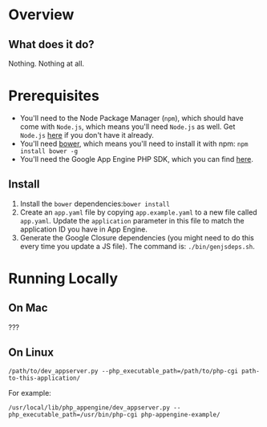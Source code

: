 # Overview

## What does it do?
Nothing. Nothing at all.

# Prerequisites

* You'll need to the Node Package Manager (`npm`), which should have come with `Node.js`, which means you'll need `Node.js` as well. Get `Node.js` [here](https://nodejs.org/download/) if you don't have it already.
* You'll need [bower](http://bower.io/), which means you'll need to install it with npm: `npm install bower -g`
* You'll need the Google App Engine PHP SDK, which you can find [here](https://cloud.google.com/appengine/downloads#Google_App_Engine_SDK_for_PHP).

## Install
1. Install the `bower` dependencies:`bower install`
2. Create an `app.yaml` file by copying `app.example.yaml` to a new file called `app.yaml`. Update the `application` parameter in this file to match the application ID you have in App Engine.
3. Generate the Google Closure dependencies (you might need to do this every time you update a JS file). The command is:  `./bin/genjsdeps.sh`.

# Running Locally

## On Mac
???

## On Linux
```
/path/to/dev_appserver.py --php_executable_path=/path/to/php-cgi path-to-this-application/
```

For example:  

    /usr/local/lib/php_appengine/dev_appserver.py --php_executable_path=/usr/bin/php-cgi php-appengine-example/
